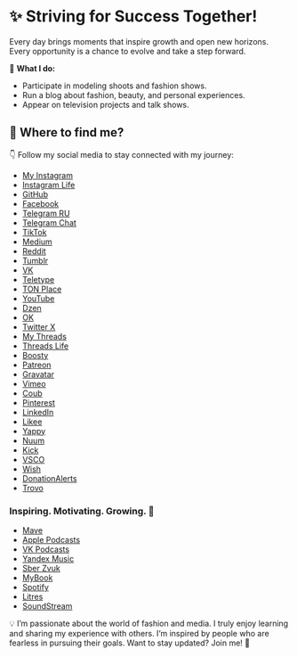 # ✨ Striving for Success Together!

Every day brings moments that inspire growth and open new horizons. Every opportunity is a chance to evolve and take a step forward. 

💼 **What I do:**
- Participate in modeling shoots and fashion shows.
- Run a blog about fashion, beauty, and personal experiences.
- Appear on television projects and talk shows.

## 📲 Where to find me?

👇 Follow my social media to stay connected with my journey:
- [My Instagram](https://www.instagram.com/diana_shlianina.s/)
- [Instagram Life](https://www.instagram.com/diana_s_life2/)
- [GitHub](https://github.com/ShuryginaDiana)
- [Facebook](https://www.facebook.com/dianashuryginas/)
- [Telegram RU](https://t.me/DianaShuryginas)
- [Telegram Chat](https://t.me/Di_DianaShurygina)
- [TikTok](https://www.tiktok.com/@shurygina_vlog)
- [Medium](https://dianashurygina.medium.com/)
- [Reddit](https://www.reddit.com/user/DianaShurygina/)
- [Tumblr](https://www.tumblr.com/dianashurygina)
- [VK](https://vk.com/shurygina_vlog)
- [Teletype](https://teletype.in/@dianashurygina)
- [TON Place](https://ton.place/dianashurygina)
- [YouTube](https://www.youtube.com/channel/UC_VsAHBXS2NtvEJ4na_hX9A)
- [Dzen](https://dzen.ru/dianashurygina)
- [OK](https://ok.ru/profile/910036457657)
- [Twitter X](https://x.com/DianaShyriginas)
- [My Threads](https://www.threads.net/@diana_shlianina.s)
- [Threads Life](https://www.threads.net/@diana_s_life2)
- [Boosty](https://boosty.to/dianashurygina)
- [Patreon](https://www.patreon.com/c/dianashurygina)
- [Gravatar](https://gravatar.com/dianashuryginas)
- [Vimeo](https://vimeo.com/dianashuryginas)
- [Coub](https://coub.com/dianashurygina)
- [Pinterest](https://www.pinterest.com/ShuryginaDiana/)
- [LinkedIn](https://www.linkedin.com/in/dianashurygina/)
- [Likee](https://l.likee.video/p/aGjcNC)
- [Yappy](https://yappy.media/n/dianashurygina)
- [Nuum](https://nuum.ru/channel/DianaShurygina)
- [Kick](https://kick.com/shurygina)
- [VSCO](https://vsco.co/shuryginadiana/gallery)
- [Wish](https://www.wish.ly/shurygina)
- [DonationAlerts](https://www.donationalerts.com/r/shuriginadiana)
- [Trovo](https://trovo.live/s/Shurygina)

### Inspiring. Motivating. Growing. 🚀
- [Mave](https://shurygina.mave.digital/)
- [Apple Podcasts](https://podcasts.apple.com/us/podcast/на-донышке/id1789924378)
- [VK Podcasts](https://vk.com/dshurygina_official)
- [Yandex Music](https://music.yandex.ru/album/34959560)
- [Sber Zvuk](https://zvuk.com/podcast/37230825)
- [MyBook](https://mybook.ru/author/diana-shurygina/)
- [Spotify](https://open.spotify.com/show/2AC6vjVR3EewhWoeZSIcyE)
- [Litres](https://www.litres.ru/author/diana-shurygina/)
- [SoundStream](https://soundstream.media/channel/diana-shurygina)

💡 I’m passionate about the world of fashion and media. I truly enjoy learning and sharing my experience with others. I’m inspired by people who are fearless in pursuing their goals. Want to stay updated? Join me! 🖤

